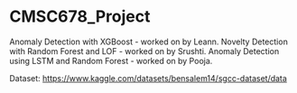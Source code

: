 # CMSC678_Project

Anomaly Detection with XGBoost - worked on by Leann.
Novelty Detection with Random Forest and LOF - worked on by Srushti.
Anomaly Detection using LSTM and Random Forest - worked on by Pooja.

Dataset: https://www.kaggle.com/datasets/bensalem14/sgcc-dataset/data
